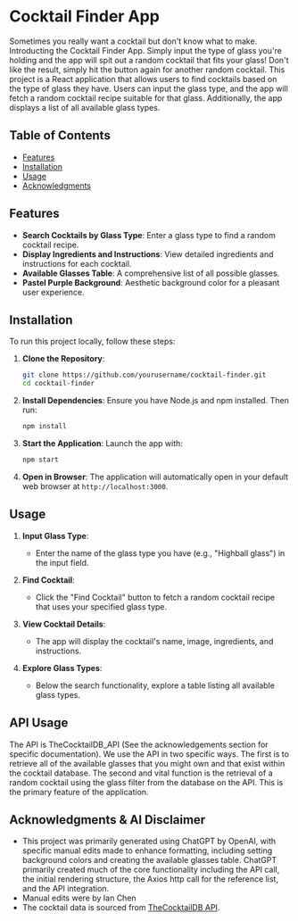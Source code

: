 # Cocktail Finder App

Sometimes you really want a cocktail but don't know what to make. Introducting the Cocktail Finder App. Simply input the type of glass you're holding and the app will spit out a random cocktail that fits your glass! Don't like the result, simply hit the button again for another random cocktail. This project is a React application that allows users to find cocktails based on the type of glass they have. Users can input the glass type, and the app will fetch a random cocktail recipe suitable for that glass. Additionally, the app displays a list of all available glass types.

## Table of Contents

- [Features](#features)
- [Installation](#installation)
- [Usage](#usage)
- [Acknowledgments](#acknowledgments)

## Features

- **Search Cocktails by Glass Type**: Enter a glass type to find a random cocktail recipe.
- **Display Ingredients and Instructions**: View detailed ingredients and instructions for each cocktail.
- **Available Glasses Table**: A comprehensive list of all possible glasses.
- **Pastel Purple Background**: Aesthetic background color for a pleasant user experience.

## Installation

To run this project locally, follow these steps:

1. **Clone the Repository**:
   ```bash
   git clone https://github.com/yourusername/cocktail-finder.git
   cd cocktail-finder
   ```

2. **Install Dependencies**:
   Ensure you have Node.js and npm installed. Then run:
   ```bash
   npm install
   ```

3. **Start the Application**:
   Launch the app with:
   ```bash
   npm start
   ```

4. **Open in Browser**:
   The application will automatically open in your default web browser at `http://localhost:3000`.

## Usage

1. **Input Glass Type**:
   - Enter the name of the glass type you have (e.g., "Highball glass") in the input field.

2. **Find Cocktail**:
   - Click the "Find Cocktail" button to fetch a random cocktail recipe that uses your specified glass type.

3. **View Cocktail Details**:
   - The app will display the cocktail's name, image, ingredients, and instructions.

4. **Explore Glass Types**:
   - Below the search functionality, explore a table listing all available glass types.
  
## API Usage

The API is TheCocktailDB_API (See the acknowledgements section for specific documentation). We use the API in two specific ways. The first is to retrieve all of the available glasses that you might own and that exist within the cocktail database. The second and vital function is the retrieval of a random cocktail using the glass filter from the database on the API. This is the primary feature of the application.

## Acknowledgments & AI Disclaimer

- This project was primarily generated using ChatGPT by OpenAI, with specific manual edits made to enhance formatting, including setting background colors and creating the available glasses table. ChatGPT primarily created much of the core functionality including the API call, the initial rendering structure, the Axios http call for the reference list, and the API integration.
- Manual edits were by Ian Chen
- The cocktail data is sourced from [TheCocktailDB API](https://www.thecocktaildb.com/api.php).
